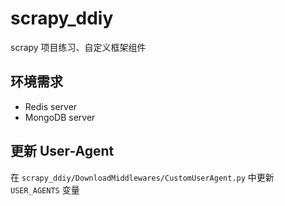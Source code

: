 # scrapy_ddiy
scrapy 项目练习、自定义框架组件

## 环境需求
- Redis server
- MongoDB server

## 更新 User-Agent 
在 `scrapy_ddiy/DownloadMiddlewares/CustomUserAgent.py` 中更新 `USER_AGENTS` 变量
